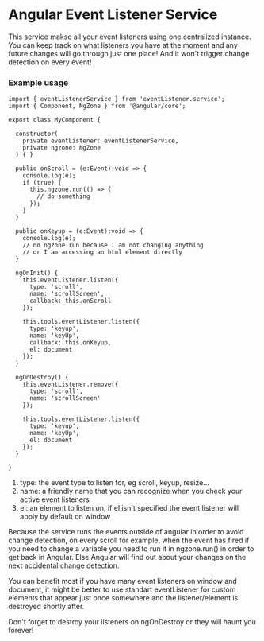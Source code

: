 # Angular Event Listener Service

This service makse all your event listeners using one centralized instance. You can keep track on what listeners you have at the moment and any future changes will go through just one place! And it won't trigger change detection on every event!

### Example usage

```
import { eventListenerService } from 'eventListener.service';
import { Component, NgZone } from '@angular/core';

export class MyComponent {
  
  constructor(
    private eventListener: eventListenerService,
    private ngzone: NgZone
  ) { }
  
  public onScroll = (e:Event):void => {
    console.log(e);
    if (true) {
      this.ngzone.run(() => {
        // do something
      });
    }
  }
  
  public onKeyup = (e:Event):void => {
    console.log(e);
    // no ngzone.run because I am not changing anything 
    // or I am accessing an html element directly
  }
  
  ngOnInit() {
    this.eventListener.listen({
      type: 'scroll',
      name: 'scrollScreen',
      callback: this.onScroll
    });
    
    this.tools.eventListener.listen({
      type: 'keyup',
      name: 'keyUp',
      callback: this.onKeyup,
      el: document
    });
  }
  
  ngOnDestroy() {
    this.eventListener.remove({
      type: 'scroll',
      name: 'scrollScreen'
    });
    
    this.tools.eventListener.listen({
      type: 'keyup',
      name: 'keyUp',
      el: document
    });
  }

}
```

1. type: the event type to listen for, eg scroll, keyup, resize...
2. name: a friendly name that you can recognize when you check your active event listeners
3. el: an element to listen on, if el isn't specified the event listener will apply by default on window

Because the service runs the events outside of angular in order to avoid change detection, on every scroll for example, when the event has fired if you need to change a variable you need to run it in ngzone.run() in order to get back in Angular. Else Angular will find out about your changes on the next accidental change detection.

You can benefit most if you have many event listeners on window and document, it might be better to use standart eventListener for custom elements that appear just once somewhere and the listener/element is destroyed shortly after.

Don't forget to destroy your listeners on ngOnDestroy or they will haunt you forever!
